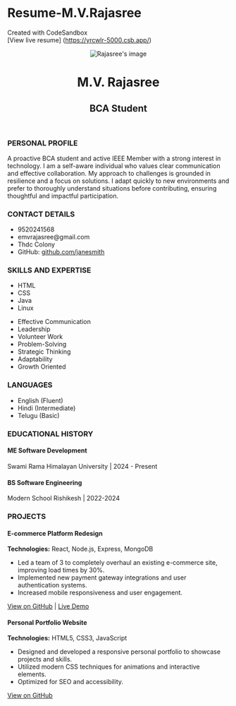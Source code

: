 # Resume-M.V.Rajasree
Created with CodeSandbox <br>
[View live resume] (https://yrcwlr-5000.csb.app/) <br>
<!DOCTYPE html>
<html lang="en">
  <head>
    <meta charset="UTF-8" />
    <meta name="viewport" content="width=device-width, initial-scale=1.0" />
    <title>Resume - M.V. Rajasree</title>
    <link rel="stylesheet" href="styles.css" />
    <link
      href="https://fonts.googleapis.com/css2?family=Open+Sans:wght@400;600;700&display=swap"
      rel="stylesheet"
    />
  </head>
  <body>
    <div class="resume-container">
      <header class="resume-header">
        <div class="profile-image-container">
          <img
            src="my image.png"
            alt="Rajasree's image"
            class="profile-image"
          />
        </div>
        <div class="name-title-container">
          <h1>M.V. Rajasree</h1>
          <h2>BCA Student</h2>
        </div>
      </header>

  <main>
        <div class="content-columns">
          <section class="left-column">
            <!-- Personal Profile -->
            <section class="section">
              <h3>PERSONAL PROFILE</h3>
              <p>
                A proactive BCA student and active IEEE Member with a strong
                interest in technology. I am a self-aware individual who values
                clear communication and effective collaboration. My approach to
                challenges is grounded in resilience and a focus on solutions. I
                adapt quickly to new environments and prefer to thoroughly
                understand situations before contributing, ensuring thoughtful
                and impactful participation.
              </p>
            </section>

            
  <section class="section contact-details">
              <!-- Added class for potential specific styling -->
            <h3>CONTACT DETAILS</h3>
              <ul>
                <li>9520241568</li>
                <li>emvrajasree@gmail.com</li>
                <li>Thdc Colony</li>
                <li>
                  GitHub:
                  <a href="https://github.com/janesmith" target="_blank"
                    >github.com/janesmith</a
                  >
                </li>
              </ul>
            </section>

  <section class="section">
              <h3>SKILLS AND EXPERTISE</h3>
              <ul class="hard-skills">
                <li>HTML</li>
                <li>CSS</li>
                <li>Java</li>
                <li>Linux</li>
              </ul>

  <ul class="soft-skills">
                <li>Effective Communication</li>
                <li>Leadership</li>
                <li>Volunteer Work</li>
                <li>Problem-Solving</li>
                <li>Strategic Thinking</li>
                <li>Adaptability</li>
                <li>Growth Oriented</li>
              </ul>
            </section>

  <section class="section">
              <h3>LANGUAGES</h3>
              <ul>
                <li>English (Fluent)</li>
                <li>Hindi (Intermediate)</li>
                <li>Telugu (Basic)</li>
              </ul>
            </section>
          </section>

  <section class="right-column">
            <!-- Educational History -->
            <section class="section">
              <h3>EDUCATIONAL HISTORY</h3>
              <div class="education-item">
                <h4>ME Software Development</h4>
                <p>Swami Rama Himalayan University | 2024 - Present</p>
              </div>
              <div class="education-item">
                <h4>BS Software Engineering</h4>
                <p>Modern School Rishikesh | 2022-2024</p>
              </div>
            </section>


            
  <section class="section">
              <h3>PROJECTS</h3>
              <div class="project-item">
                <h4>E-commerce Platform Redesign</h4>
                <p>
                  <strong>Technologies:</strong> React, Node.js, Express,
                  MongoDB
                </p>
                <ul>
                  <li>
                    Led a team of 3 to completely overhaul an existing
                    e-commerce site, improving load times by 30%.
                  </li>
                  <li>
                    Implemented new payment gateway integrations and user
                    authentication systems.
                  </li>
                  <li>Increased mobile responsiveness and user engagement.</li>
                </ul>
                <p>
                  <a
                    href="https://github.com/janesmith/ecommerce-project"
                    target="_blank"
                    >View on GitHub</a
                  >
                  |
                  <a href="https://demo.ecommerceplatform.com" target="_blank"
                    >Live Demo</a
                  >
                </p>
              </div>
              <div class="project-item">
                <h4>Personal Portfolio Website</h4>
                <p><strong>Technologies:</strong> HTML5, CSS3, JavaScript</p>
                <ul>
                  <li>
                    Designed and developed a responsive personal portfolio to
                    showcase projects and skills.
                  </li>
                  <li>
                    Utilized modern CSS techniques for animations and
                    interactive elements.
                  </li>
                  <li>Optimized for SEO and accessibility.</li>
                </ul>
                <p>
                  <a
                    href="https://github.com/janesmith/personal-portfolio"
                    target="_blank"
                    >View on GitHub</a
                  >
                </p>
              </div>
              <!-- Add more project items as needed -->
            </section>
            <!-- End Projects Section -->
          </section>
        </div>
      </main>
    </div>
  </body>
</html>
